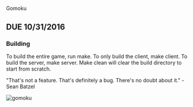 #
Gomoku

## DUE 10/31/2016

### Building
To build the entire game, run make. To only build the client, make client. To build the server, make server. Make clean will clear the build directory to start from scratch.

"That's not a feature. That's definitely a bug. There's no doubt about it." - Sean Batzel

![gomoku](https://upload.wikimedia.org/wikipedia/commons/thumb/1/1e/Gomoku-game-1.svg/2000px-Gomoku-game-1.svg.png)

